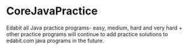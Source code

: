 # CoreJavaPractice
Edabit all Java practice programs- easy, medium, hard and very hard + other practice programs
will continue to add practice solutions to edabit.com java programs in the future.
